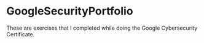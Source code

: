# GoogleSecurityPortfolio
These are exercises that I completed while doing the Google Cybersecurity Certificate. 

